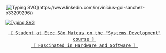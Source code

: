 [![Typing SVG](https://readme-typing-svg.herokuapp.com?font=Fira+Code&pause=1000&random=false&width=435&lines=Hey+There+I'm+Vinicius👋!)](https://www.linkedin.com/in/vinícius-goi-sanchez-b33209296/)

<a href="https://www.linkedin.com/in/vinícius-goi-sanchez-b33209296/"><img src="https://readme-typing-svg.herokuapp.com?font=MonoSpace&pause=1000&color=F7F7F7&center=true&vCenter=true&random=false&width=435&lines=Hey+There!+I'm+Vinicius+👋!" alt="Typing SVG" />

<p align="center">
  <samp>〘  Student at Etec São Mateus on the "Systems Development" course  〙</br>
〘  Fascinated in Hardware and Software  〙
  </samp>
</p>


